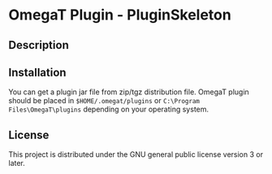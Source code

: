 # OmegaT Plugin - PluginSkeleton

## Description



## Installation

You can get a plugin jar file from zip/tgz distribution file.
OmegaT plugin should be placed in `$HOME/.omegat/plugins` or `C:\Program Files\OmegaT\plugins`
depending on your operating system.

## License

This project is distributed under the GNU general public license version 3 or later.

